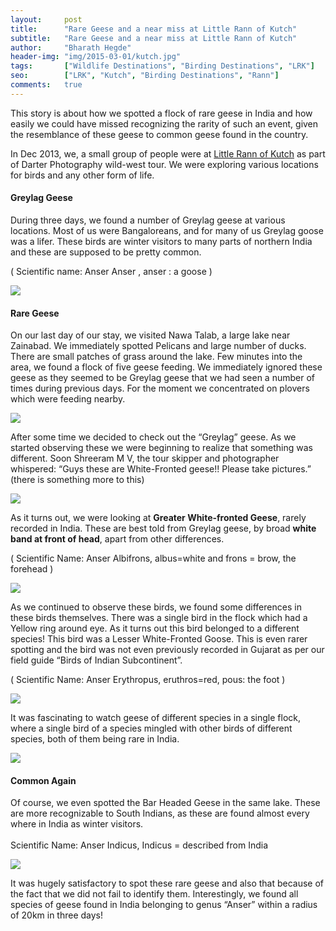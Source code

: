 ```yaml
---
layout:     post
title:      "Rare Geese and a near miss at Little Rann of Kutch"
subtitle:   "Rare Geese and a near miss at Little Rann of Kutch"
author:     "Bharath Hegde"
header-img: "img/2015-03-01/kutch.jpg"
tags:       ["Wildlife Destinations", "Birding Destinations", "LRK"]
seo:		["LRK", "Kutch", "Birding Destinations", "Rann"]
comments:   true
---
```



<p>This story is about how we spotted a flock of rare geese in India and how easily we could have missed recognizing the rarity of such an event, given the resemblance of these geese to common geese found in the country.</p>

<p>In Dec 2013, we, a small group of people were at <a href="http://www.wilderhood.com/destination/Kutch" target="_blank">Little Rann of Kutch</a> as part of <a href="http://www.wilderhood.com/organizer/Darter%20Photography" target="_blank" style="text-decoration:none">Darter Photography</a> wild-west tour. We were exploring various locations for birds and any other form of life.</p>

<h4>Greylag Geese</h4>

<p>During three days, we found a number of Greylag geese at various locations. Most of us were Bangaloreans, and for many of us Greylag goose was a lifer. These birds are winter visitors to many parts of northern India and these are supposed to be pretty common.</p>
<p>( Scientific name: Anser Anser , anser : a goose )
</p>

<img src="{{ site.baseurl }}/img/2015-03-01/kutch2.jpg">

<h4>Rare Geese</h4>

<p>On our last day of our stay, we visited Nawa Talab, a large lake near Zainabad.  We immediately spotted Pelicans and large number of ducks. There are small patches of grass around the lake. Few minutes into the area, we found a flock of five geese feeding. We immediately ignored these geese as they seemed to be Greylag geese that we had seen a number of times during previous days. For the moment we concentrated on plovers which were feeding nearby.
</p>

<img src="{{ site.baseurl }}/img/2015-03-01/kutch3.jpg">

<p>After some time we decided to check out the “Greylag” geese. As we started observing these we were beginning to realize that something was different. Soon <a href="{{ site.baseurl }}/authors/Shreeram MV" style="text-decoration:none">Shreeram M V</a>, the tour skipper and photographer whispered: “Guys these are White-Fronted geese!! Please take pictures.” (there is something more to this)</p>

<img src="{{ site.baseurl }}/img/2015-03-01/kutch4.jpg">

<p>As it turns out, we were looking at <strong>Greater White-fronted Geese</strong>, rarely recorded in India. These are best told from Greylag geese, by broad <strong>white band at front of head</strong>, apart from other differences.</p>
<p>( Scientific Name: Anser Albifrons, albus=white and frons = brow, the forehead )</p>

<img src="{{ site.baseurl }}/img/2015-03-01/kutch5.jpg">

<p>As we continued to observe these birds, we found some differences in these birds themselves. There was a single bird in the flock which had a Yellow ring around eye. As it turns out this bird belonged to a different species! This bird was a Lesser White-Fronted Goose. This is even rarer spotting and  the bird was not even previously recorded in Gujarat as per our field guide “Birds of Indian Subcontinent”.</p>

<p>( Scientific Name: Anser Erythropus,  eruthros=red, pous: the foot )</p>

<img src="{{ site.baseurl }}/img/2015-03-01/kutch1.jpg">

<p>It was fascinating to watch geese of different species in a single flock, where a single bird of a species mingled with other birds of different species, both of them being rare in India.</p>

<img src="{{ site.baseurl }}/img/2015-03-01/kutch6.jpg">

<h4>Common Again</h4>

<p>Of course, we even spotted the  Bar Headed Geese in the same lake. These are more recognizable to South Indians, as these are found almost every where in India as winter visitors.<br><br>
Scientific Name: Anser Indicus,  Indicus = described from India</p>

<img src="{{ site.baseurl }}/img/2015-03-01/kutch7.jpg">

<p>It was hugely satisfactory to spot these rare geese and also that because of the fact that we did not fail to identify them. Interestingly, we found all species of geese found in India belonging to genus “Anser” within a radius of 20km in three days!</p>